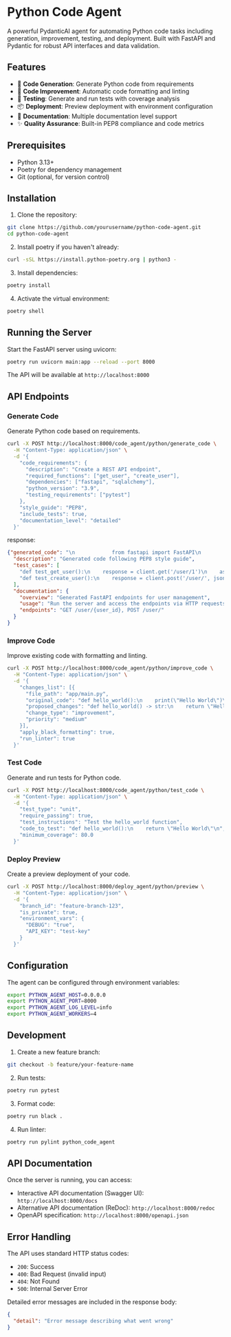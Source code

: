 # Python Code Agent

A powerful PydanticAI agent for automating Python code tasks including generation, improvement, testing, and deployment. Built with FastAPI and Pydantic for robust API interfaces and data validation.

## Features

- 🚀 **Code Generation**: Generate Python code from requirements
- 🔧 **Code Improvement**: Automatic code formatting and linting
- 🧪 **Testing**: Generate and run tests with coverage analysis
- 📦 **Deployment**: Preview deployment with environment configuration
- 📝 **Documentation**: Multiple documentation level support
- ✨ **Quality Assurance**: Built-in PEP8 compliance and code metrics

## Prerequisites

- Python 3.13+
- Poetry for dependency management
- Git (optional, for version control)

## Installation

1. Clone the repository:
```bash
git clone https://github.com/yourusername/python-code-agent.git
cd python-code-agent
```

2. Install poetry if you haven't already:
```bash
curl -sSL https://install.python-poetry.org | python3 -
```

3. Install dependencies:
```bash
poetry install
```

4. Activate the virtual environment:
```bash
poetry shell
```

## Running the Server

Start the FastAPI server using uvicorn:

```bash
poetry run uvicorn main:app --reload --port 8000
```

The API will be available at `http://localhost:8000`

## API Endpoints

### Generate Code

Generate Python code based on requirements.

```bash
curl -X POST http://localhost:8000/code_agent/python/generate_code \
  -H "Content-Type: application/json" \
  -d '{
    "code_requirements": {
      "description": "Create a REST API endpoint",
      "required_functions": ["get_user", "create_user"],
      "dependencies": ["fastapi", "sqlalchemy"],
      "python_version": "3.9",
      "testing_requirements": ["pytest"]
    },
    "style_guide": "PEP8",
    "include_tests": true,
    "documentation_level": "detailed"
  }'
```
response:
```json
{"generated_code": "\n            from fastapi import FastAPI\n            from pydantic import BaseModel\n\n            app = FastAPI()\n\n            \n                @app.get(\"/user/{user_id}\")\n                async def get_user(user_id: int):\n                    return {\"user_id\": user_id, \"message\": \"User retrieved\"}\n                \n\n                class UserCreate(BaseModel):\n                    username: str\n                    email: str\n\n                @app.post(\"/user/\")\n                async def create_user(user: UserCreate):\n                    return {\"username\": user.username, \"message\": \"User created\"}\n                \n            ",
  "description": "Generated code following PEP8 style guide",
  "test_cases": [
    "def test_get_user():\n    response = client.get('/user/1')\n    assert response.status_code == 200",
    "def test_create_user():\n    response = client.post('/user/', json={'username': 'test', 'email': 'test@example.com'})\n    assert response.status_code == 200"
  ],
  "documentation": {
    "overview": "Generated FastAPI endpoints for user management",
    "usage": "Run the server and access the endpoints via HTTP requests",
    "endpoints": "GET /user/{user_id}, POST /user/"
  }
}
```

### Improve Code

Improve existing code with formatting and linting.

```bash
curl -X POST http://localhost:8000/code_agent/python/improve_code \
  -H "Content-Type: application/json" \
  -d '{
    "changes_list": [{
      "file_path": "app/main.py",
      "original_code": "def hello_world():\n    print(\"Hello World\")\n",
      "proposed_changes": "def hello_world() -> str:\n    return \"Hello World\"\n",
      "change_type": "improvement",
      "priority": "medium"
    }],
    "apply_black_formatting": true,
    "run_linter": true
  }'
```

### Test Code

Generate and run tests for Python code.

```bash
curl -X POST http://localhost:8000/code_agent/python/test_code \
  -H "Content-Type: application/json" \
  -d '{
    "test_type": "unit",
    "require_passing": true,
    "test_instructions": "Test the hello_world function",
    "code_to_test": "def hello_world():\n    return \"Hello World\"\n",
    "minimum_coverage": 80.0
  }'
```

### Deploy Preview

Create a preview deployment of your code.

```bash
curl -X POST http://localhost:8000/deploy_agent/python/preview \
  -H "Content-Type: application/json" \
  -d '{
    "branch_id": "feature-branch-123",
    "is_private": true,
    "environment_vars": {
      "DEBUG": "true",
      "API_KEY": "test-key"
    }
  }'
```

## Configuration

The agent can be configured through environment variables:

```bash
export PYTHON_AGENT_HOST=0.0.0.0
export PYTHON_AGENT_PORT=8000
export PYTHON_AGENT_LOG_LEVEL=info
export PYTHON_AGENT_WORKERS=4
```

## Development

1. Create a new feature branch:
```bash
git checkout -b feature/your-feature-name
```

2. Run tests:
```bash
poetry run pytest
```

3. Format code:
```bash
poetry run black .
```

4. Run linter:
```bash
poetry run pylint python_code_agent
```

## API Documentation

Once the server is running, you can access:
- Interactive API documentation (Swagger UI): `http://localhost:8000/docs`
- Alternative API documentation (ReDoc): `http://localhost:8000/redoc`
- OpenAPI specification: `http://localhost:8000/openapi.json`

## Error Handling

The API uses standard HTTP status codes:
- `200`: Success
- `400`: Bad Request (invalid input)
- `404`: Not Found
- `500`: Internal Server Error

Detailed error messages are included in the response body:

```json
{
  "detail": "Error message describing what went wrong"
}
```

